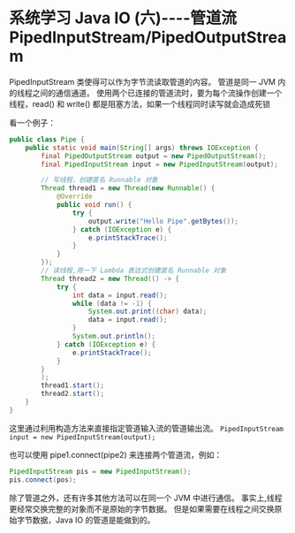 # 系统学习 Java IO (六)----管道流 PipedInputStream/PipedOutputStream

PipedInputStream 类使得可以作为字节流读取管道的内容。 管道是同一 JVM 内的线程之间的通信通道。
使用两个已连接的管道流时，要为每个流操作创建一个线程，read() 和 write() 都是阻塞方法，如果一个线程同时读写就会造成死锁

看一个例子：
```java
public class Pipe {
    public static void main(String[] args) throws IOException {
        final PipedOutputStream output = new PipedOutputStream();
        final PipedInputStream input = new PipedInputStream(output);

        // 写线程，创建匿名 Runnable 对象
        Thread thread1 = new Thread(new Runnable() {
            @Override
            public void run() {
                try {
                    output.write("Hello Pipe".getBytes());
                } catch (IOException e) {
                    e.printStackTrace();
                }
            }
        });
        // 读线程,用一下 Lambda 表达式创建匿名 Runnable 对象
        Thread thread2 = new Thread(() -> {
            try {
                int data = input.read();
                while (data != -1) {
                    System.out.print((char) data);
                    data = input.read();
                }
                System.out.println();
            } catch (IOException e) {
                e.printStackTrace();
            }
        }
        );
        thread1.start();
        thread2.start();
    }
}

```
这里通过利用构造方法来直接指定管道输入流的管道输出流。
`PipedInputStream input = new PipedInputStream(output);`

也可以使用 pipe1.connect(pipe2) 来连接两个管道流，例如：
```java
PipedInputStream pis = new PipedInputStream(); 
pis.connect(pos);
```
除了管道之外，还有许多其他方法可以在同一个 JVM 中进行通信。
事实上,线程更经常交换完整的对象而不是原始的字节数据。
但是如果需要在线程之间交换原始字节数据，Java IO 的管道是能做到的。


